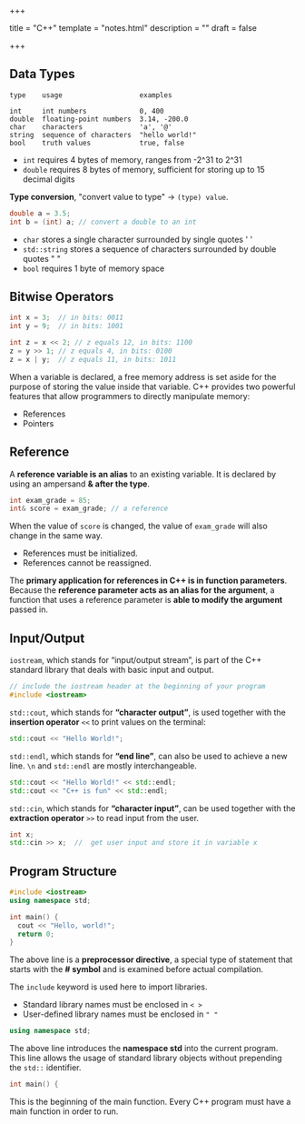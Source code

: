 +++

title = "C++"
template = "notes.html"
description = ""
draft = false

+++

## Data Types


```
type    usage                   examples

int     int numbers             0, 400 
double  floating-point numbers  3.14, -200.0 
char    characters              'a', '@' 
string  sequence of characters  "hello world!" 
bool    truth values            true, false 
```

- `int` requires 4 bytes of memory, ranges from -2^31 to 2^31
- `double` requires 8 bytes of memory, sufficient for storing up to 15 decimal digits

**Type conversion**, "convert value to type" -> `(type) value`.

```c++
double a = 3.5;
int b = (int) a; // convert a double to an int
```

- `char` stores a single character surrounded by single quotes ' '
- `std::string` stores a sequence of characters surrounded by double quotes " "
- `bool` requires 1 byte of memory space


## Bitwise Operators

```c++
int x = 3;  // in bits: 0011
int y = 9;  // in bits: 1001

int z = x << 2; // z equals 12, in bits: 1100
z = y >> 1; // z equals 4, in bits: 0100
z = x | y;  // z equals 11, in bits: 1011
```

When a variable is declared, a free memory address is set aside for the purpose of storing the value inside that variable. C++ provides two powerful features that allow programmers to directly manipulate memory:

- References
- Pointers

## Reference

A **reference variable is an alias** to an existing variable. It is declared by using an ampersand **& after the type**.

```c++
int exam_grade = 85;
int& score = exam_grade; // a reference
```

When the value of `score` is changed, the value of `exam_grade` will also change in the same way.

- References must be initialized.
- References cannot be reassigned.

The **primary application for references in C++ is in function parameters**. Because the **reference parameter acts as an alias for the argument**, a function that uses a reference parameter is **able to modify the argument** passed in.


## Input/Output

`iostream`, which stands for “input/output stream”, is part of the C++ standard library that deals with basic input and output. 

```c++
// include the iostream header at the beginning of your program
#include <iostream>
```

`std::cout`, which stands for **“character output”**, is used together with the **insertion operator** `<<` to print values on the terminal:

```c++
std::cout << "Hello World!";
```

`std::endl`, which stands for **“end line”**, can also be used to achieve a new line. `\n` and `std::endl` are mostly interchangeable.

```c++
std::cout << "Hello World!" << std::endl;
std::cout << "C++ is fun" << std::endl;
```

`std::cin`, which stands for **“character input”**, can be used together with the **extraction operator** `>>` to read input from the user.

```c++
int x;
std::cin >> x;  //  get user input and store it in variable x
```

## Program Structure

```c++
#include <iostream>
using namespace std;

int main() {
  cout << "Hello, world!";
  return 0;
}
```

The above line is a **preprocessor directive**, a special type of statement that starts with the **# symbol** and is examined before actual compilation.

The `include` keyword is used here to import libraries.

- Standard library names must be enclosed in `< >`
- User-defined library names must be enclosed in `" "`

```c++
using namespace std;
```

The above line introduces the **namespace std** into the current program. This line allows the usage of standard library objects without prepending the `std::` identifier.


```c++
int main() {
```

This is the beginning of the main function. Every C++ program must have a main function in order to run.
